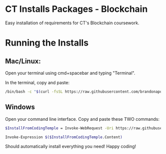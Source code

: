 # CT Installs Packages - Blockchain

Easy installation of requirements for CT's Blockchain coursework.

# Running the Installs 
## Mac/Linux:
Open your terminal using cmd+spacebar and typing "Terminal". 

In the terminal, copy and paste:
```bash 
/bin/bash -c "$(curl -fsSL https://raw.githubusercontent.com/brandonapol/ct-installs-scripts/master/mac.sh)"
```

## Windows 
Open your command line interface. Copy and paste these TWO commands:
```bash 
$InstallFromCodingTemple = Invoke-WebRequest -Uri https://raw.githubusercontent.com/brandonapol/ct-installs-scripts/master/windows.ps1 -UseBasicParsing

Invoke-Expression $($InstallFromCodingTemple.Content)
```

Should automatically install everything you need! Happy coding!
    